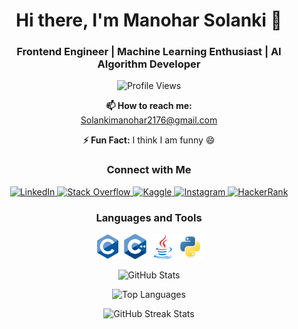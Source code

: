 <!-- Header Section -->
<h1 align="center">Hi there, I'm Manohar Solanki 👋</h1>
<h3 align="center">Frontend Engineer | Machine Learning Enthusiast | AI Algorithm Developer</h3>

<!-- Profile Views and Social Badges -->
<p align="center">
  <img src="https://komarev.com/ghpvc/?username=solankiboy939&label=Profile%20Views&color=blueviolet&style=flat-square" alt="Profile Views"/>
</p>

<!-- Contact Information and Fun Fact -->
<p align="center">
  <strong>📫 How to reach me:</strong><br>
  <a href="mailto:Solankimanohar2176@gmail.com">Solankimanohar2176@gmail.com</a>
</p>
<p align="center">
  <strong>⚡ Fun Fact:</strong> I think I am funny 😄
</p>

<!-- Connect with Me Section -->
<h3 align="center">Connect with Me</h3>
<p align="center">
  <a href="https://www.linkedin.com/in/mr-manohar-solanki" target="_blank">
    <img src="https://raw.githubusercontent.com/rahuldkjain/github-profile-readme-generator/master/src/images/icons/Social/linked-in-alt.svg" alt="LinkedIn" height="30" width="40"/>
  </a>
  <a href="https://stackoverflow.com/users/manohar solanki" target="_blank">
    <img src="https://raw.githubusercontent.com/rahuldkjain/github-profile-readme-generator/master/src/images/icons/Social/stack-overflow.svg" alt="Stack Overflow" height="30" width="40"/>
  </a>
  <a href="https://kaggle.com/manoharsolanki" target="_blank">
    <img src="https://raw.githubusercontent.com/rahuldkjain/github-profile-readme-generator/master/src/images/icons/Social/kaggle.svg" alt="Kaggle" height="30" width="40"/>
  </a>
  <a href="https://instagram.com/solanki_boy939" target="_blank">
    <img src="https://raw.githubusercontent.com/rahuldkjain/github-profile-readme-generator/master/src/images/icons/Social/instagram.svg" alt="Instagram" height="30" width="40"/>
  </a>
  <a href="https://www.hackerrank.com/solankimanohar21" target="_blank">
    <img src="https://raw.githubusercontent.com/rahuldkjain/github-profile-readme-generator/master/src/images/icons/Social/hackerrank.svg" alt="HackerRank" height="30" width="40"/>
  </a>
</p>

<!-- Languages and Tools Section -->
<h3 align="center">Languages and Tools</h3>
<p align="center">
  <img src="https://raw.githubusercontent.com/devicons/devicon/master/icons/c/c-original.svg" alt="C" height="40" width="40"/>
  <img src="https://raw.githubusercontent.com/devicons/devicon/master/icons/cplusplus/cplusplus-original.svg" alt="C++" height="40" width="40"/>
  <img src="https://raw.githubusercontent.com/devicons/devicon/master/icons/java/java-original.svg" alt="Java" height="40" width="40"/>
  <img src="https://raw.githubusercontent.com/devicons/devicon/master/icons/python/python-original.svg" alt="Python" height="40" width="40"/>
  <!-- Add more icons as needed -->
</p>

<!-- GitHub Stats Section -->
<p align="center">
  <img src="https://github-readme-stats.vercel.app/api?username=solankiboy939&show_icons=true&locale=en" alt="GitHub Stats"/>
</p>

<!-- Top Languages Section -->
<p align="center">
  <img src="https://github-readme-stats.vercel.app/api/top-langs/?username=solankiboy939&layout=compact" alt="Top Languages"/>
</p>

<!-- Streak Stats Section -->
<p align="center">
  <img src="https://github-readme-streak-stats.herokuapp.com/?user=solankiboy939" alt="GitHub Streak Stats"/>
</p>
